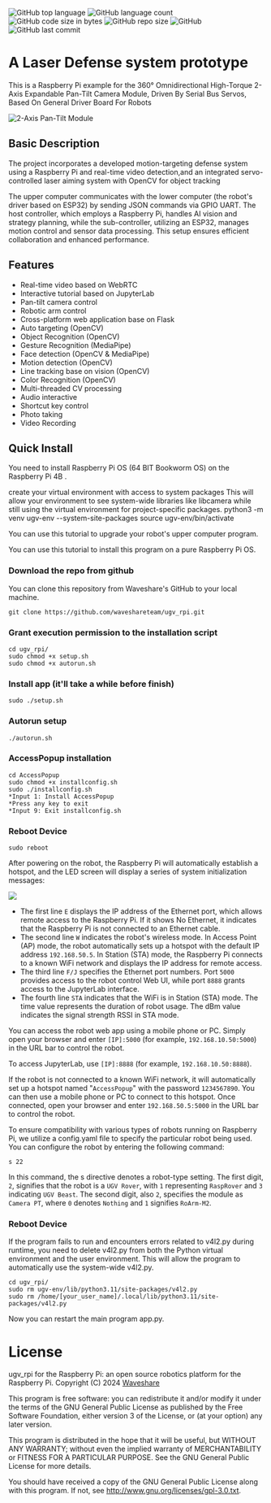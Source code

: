 ![GitHub top language](https://img.shields.io/github/languages/top/effectsmachine/ugv_rpi) ![GitHub language count](https://img.shields.io/github/languages/count/effectsmachine/ugv_rpi)
![GitHub code size in bytes](https://img.shields.io/github/languages/code-size/effectsmachine/ugv_rpi)
![GitHub repo size](https://img.shields.io/github/repo-size/effectsmachine/ugv_rpi) ![GitHub](https://img.shields.io/github/license/effectsmachine/ugv_rpi) ![GitHub last commit](https://img.shields.io/github/last-commit/effectsmachine/ugv_rpi)

# A Laser Defense system prototype
This is a Raspberry Pi example for the 360° Omnidirectional High-Torque 2-Axis Expandable Pan-Tilt Camera Module, Driven By Serial Bus Servos, Based On General Driver Board For Robots

![2-Axis Pan-Tilt Module](https://www.waveshare.com/media/catalog/product/cache/1/image/560x560/9df78eab33525d08d6e5fb8d27136e95/2/-/2-axis-pan-tilt-camera-module-3.jpg)

## Basic Description
The project incorporates a developed motion-targeting defense system using a Raspberry Pi and real-time video detection,and an integrated servo-controlled laser aiming system with OpenCV for object tracking

The upper computer communicates with the lower computer (the robot's driver based on ESP32) by sending JSON commands via GPIO UART. The host controller, which employs a Raspberry Pi, handles AI vision and strategy planning, while the sub-controller, utilizing an ESP32, manages motion control and sensor data processing. This setup ensures efficient collaboration and enhanced performance.

## Features
- Real-time video based on WebRTC
- Interactive tutorial based on JupyterLab
- Pan-tilt camera control
- Robotic arm control
- Cross-platform web application base on Flask
- Auto targeting (OpenCV)
- Object Recognition (OpenCV)
- Gesture Recognition (MediaPipe)
- Face detection (OpenCV & MediaPipe)
- Motion detection (OpenCV)
- Line tracking base on vision (OpenCV)
- Color Recognition (OpenCV)
- Multi-threaded CV processing
- Audio interactive
- Shortcut key control
- Photo taking
- Video Recording

## Quick Install
You need to install Raspberry Pi OS (64 BIT Bookworm OS) on the Raspberry Pi 4B .  

create your virtual environment with access to system packages
This will allow your environment to see system-wide libraries like libcamera while still using the virtual environment for project-specific packages. 
    python3 -m venv ugv-env --system-site-packages
    source ugv-env/bin/activate


You can use this tutorial to upgrade your robot's upper computer program.  

You can use this tutorial to install this program on a pure Raspberry Pi OS.  


### Download the repo from github

You can clone this repository from Waveshare's GitHub to your local machine.

    git clone https://github.com/waveshareteam/ugv_rpi.git
    
### Grant execution permission to the installation script
    cd ugv_rpi/
    sudo chmod +x setup.sh
    sudo chmod +x autorun.sh
### Install app (it'll take a while before finish)
    sudo ./setup.sh
### Autorun setup
    ./autorun.sh
### AccessPopup installation
    cd AccessPopup
    sudo chmod +x installconfig.sh
    sudo ./installconfig.sh
    *Input 1: Install AccessPopup
    *Press any key to exit
    *Input 9: Exit installconfig.sh
### Reboot Device
    sudo reboot

After powering on the robot, the Raspberry Pi will automatically establish a hotspot, and the LED screen will display a series of system initialization messages:  

![](./media/RaspRover-LED-screen.png)
- The first line `E` displays the IP address of the Ethernet port, which allows remote access to the Raspberry Pi. If it shows No Ethernet, it indicates that the Raspberry Pi is not connected to an Ethernet cable.
- The second line `W` indicates the robot's wireless mode. In Access Point (AP) mode, the robot automatically sets up a hotspot with the default IP address `192.168.50.5`. In Station (STA) mode, the Raspberry Pi connects to a known WiFi network and displays the IP address for remote access.
- The third line `F/J` specifies the Ethernet port numbers. Port `5000` provides access to the robot control Web UI, while port `8888` grants access to the JupyterLab interface.
- The fourth line `STA` indicates that the WiFi is in Station (STA) mode. The time value represents the duration of robot usage. The dBm value indicates the signal strength RSSI in STA mode.  


You can access the robot web app using a mobile phone or PC. Simply open your browser and enter `[IP]:5000` (for example, `192.168.10.50:5000`) in the URL bar to control the robot.  

To access JupyterLab, use `[IP]:8888` (for example, `192.168.10.50:8888`).  

If the robot is not connected to a known WiFi network, it will automatically set up a hotspot named "`AccessPopup`" with the password `1234567890`. You can then use a mobile phone or PC to connect to this hotspot. Once connected, open your browser and enter `192.168.50.5:5000` in the URL bar to control the robot.  

To ensure compatibility with various types of robots running on Raspberry Pi, we utilize a config.yaml file to specify the particular robot being used. You can configure the robot by entering the following command:

    s 22

In this command, the s directive denotes a robot-type setting. The first digit, `2`, signifies that the robot is a `UGV Rover`, with `1` representing `RaspRover` and `3` indicating `UGV Beast`. The second digit, also `2`, specifies the module as `Camera PT`, where `0` denotes `Nothing` and `1` signifies `RoArm-M2`.  

### Reboot Device
If the program fails to run and encounters errors related to v4l2.py during runtime, you need to delete v4l2.py from both the Python virtual environment and the user environment. This will allow the program to automatically use the system-wide v4l2.py.  

    cd ugv_rpi/  
    sudo rm ugv-env/lib/python3.11/site-packages/v4l2.py  
    sudo rm /home/[your_user_name]/.local/lib/python3.11/site-packages/v4l2.py  

Now you can restart the main program app.py.

# License
ugv_rpi for the Raspberry Pi: an open source robotics platform for the Raspberry Pi.
Copyright (C) 2024 [Waveshare](https://www.waveshare.com/)

This program is free software: you can redistribute it and/or modify
it under the terms of the GNU General Public License as published by
the Free Software Foundation, either version 3 of the License, or
(at your option) any later version.

This program is distributed in the hope that it will be useful,
but WITHOUT ANY WARRANTY; without even the implied warranty of
MERCHANTABILITY or FITNESS FOR A PARTICULAR PURPOSE.  See the
GNU General Public License for more details.

You should have received a copy of the GNU General Public License
along with this program.  If not, see <http://www.gnu.org/licenses/gpl-3.0.txt>.
